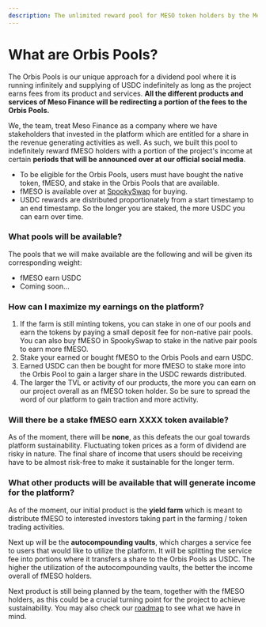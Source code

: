 ```yaml
---
description: The unlimited reward pool for MESO token holders by the Meso Finance team.
---
```


# What are Orbis Pools?

The Orbis Pools is our unique approach for a dividend pool where it is running infinitely and supplying of USDC indefinitely as long as the project earns fees from its product and services. **All the different products and services of Meso Finance will be redirecting a portion of the fees to the Orbis Pools.**

We, the team, treat Meso Finance as a company where we have stakeholders that invested in the platform which are entitled for a share in the revenue generating activities as well. As such, we built this pool to indefinitely reward fMESO holders with a portion of the project's income at certain **periods that will be announced over at our official social media**.

* To be eligible for the Orbis Pools, users must have bought the native token, fMESO, and stake in the Orbis Pools that are available.
* fMESO is available over at [SpookySwap](https://spookyswap.finance/swap?outputCurrency=0x4d9361a86d038c8ada3db2457608e2275b3e08d4) for buying.
* USDC rewards are distributed proportionately from a start timestamp to an end timestamp. So the longer you are staked, the more USDC you can earn over time.

### What pools will be available?

The pools that we will make available are the following and will be given its corresponding weight:

* fMESO earn USDC
* Coming soon...

### How can I maximize my earnings on the platform?

1. If the farm is still minting tokens, you can stake in one of our pools and earn the tokens by paying a small deposit fee for non-native pair pools. You can also buy fMESO in SpookySwap to stake in the native pair pools to earn more fMESO.
2. Stake your earned or bought fMESO to the Orbis Pools and earn USDC.
3. Earned USDC can then be bought for more fMESO to stake more into the Orbis Pool to gain a larger share in the USDC rewards distributed.
4. The larger the TVL or activity of our products, the more you can earn on our project overall as an fMESO token holder. So be sure to spread the word of our platform to gain traction and more activity.

### Will there be a stake fMESO earn XXXX token available?

As of the moment, there will be **none**, as this defeats the our goal towards platform sustainability. Fluctuating token prices as a form of dividend are risky in nature. The final share of income that users should be receiving have to be almost risk-free to make it sustainable for the longer term.

### What other products will be available that will generate income for the platform?

As of the moment, our initial product is the **yield farm** which is meant to distribute fMESO to interested investors taking part in the farming / token trading activities.

Next up will be the **autocompounding vaults**, which charges a service fee to users that would like to utilize the platform. It will be splitting the service fee into portions where it transfers a share to the Orbis Pools as USDC. The higher the utilization of the autocompounding vaults, the better the income overall of fMESO holders.

Next product is still being planned by the team, together with the fMESO holders, as this could be a crucial turning point for the project to achieve sustainability. You may also check our [roadmap](../project-roadmap.md) to see what we have in mind.
